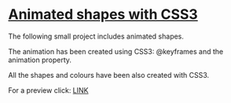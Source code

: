 <h1><a href="" title="Click to see the animation" target="_blank">Animated shapes with CSS3</a></h1>
<p>The following small project includes animated shapes.</p>
<p>The animation has been created using CSS3: @keyframes and the animation property.</p>
<p>All the shapes and colours have been also created with CSS3.</p>

For a preview click: <a href="" title="Click to see the animation" target="_blank" >LINK</a>

